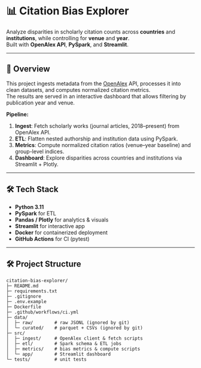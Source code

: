 # 📊 Citation Bias Explorer

Analyze disparities in scholarly citation counts across **countries** and **institutions**, while controlling for **venue** and **year**.  
Built with **OpenAlex API**, **PySpark**, and **Streamlit**.

---

## 🚀 Overview

This project ingests metadata from the [OpenAlex](https://openalex.org/) API, processes it into clean datasets, and computes normalized citation metrics.  
The results are served in an interactive dashboard that allows filtering by publication year and venue.

**Pipeline:**
1. **Ingest**: Fetch scholarly works (journal articles, 2018–present) from OpenAlex API.  
2. **ETL**: Flatten nested authorship and institution data using PySpark.  
3. **Metrics**: Compute normalized citation ratios (venue–year baseline) and group-level indices.  
4. **Dashboard**: Explore disparities across countries and institutions via Streamlit + Plotly.

---

## 🛠️ Tech Stack

- **Python 3.11**
- **PySpark** for ETL
- **Pandas / Plotly** for analytics & visuals
- **Streamlit** for interactive app
- **Docker** for containerized deployment
- **GitHub Actions** for CI (pytest)

---
## 🛠️ Project Structure

```
citation-bias-explorer/
├─ README.md
├─ requirements.txt
├─ .gitignore
├─ .env.example
├─ Dockerfile
├─ .github/workflows/ci.yml
├─ data/
│  ├─ raw/        # raw JSONL (ignored by git)
│  └─ curated/    # parquet + CSVs (ignored by git)
├─ src/
│  ├─ ingest/     # OpenAlex client & fetch scripts
│  ├─ etl/        # Spark schema & ETL jobs
│  ├─ metrics/    # bias metrics & compute scripts
│  └─ app/        # Streamlit dashboard
└─ tests/         # unit tests
```